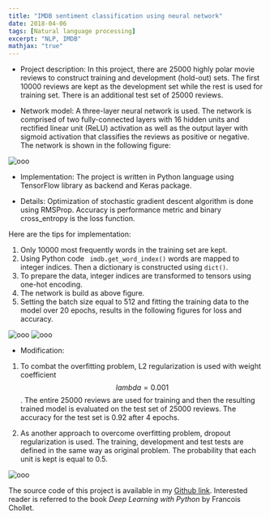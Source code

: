 ```yaml
---
title: "IMDB sentiment classification using neural network"
date: 2018-04-06
tags: [Natural language processing]
excerpt: "NLP, IMDB"
mathjax: "true"
---
```

* Project description:
In this project, there are 25000 highly polar movie reviews to construct training and development (hold-out) sets. The first 10000 reviews are kept as the development set while the rest is used for training set. There is an additional test set of 25000 reviews.     

* Network model: A three-layer neural network is used. The network is comprised of two fully-connected layers with 16 hidden units and rectified linear unit (ReLU) activation as well as the output layer with sigmoid activation that classifies the reviews as positive or negative. The network is shown in the following figure:

<img src="{{ site.url }}{{ site.baseurl }}/images/IMDB/Slide1.jpg" alt="ooo">

* Implementation: The project is written in Python language using TensorFlow library as backend and Keras package.

* Details: Optimization of stochastic gradient descent algorithm is done using RMSProp. Accuracy is performance metric and binary cross_entropy is the loss function.    

Here are the tips for implementation:

1. Only 10000 most frequently words in the training set are kept.
2. Using Python code ``` imdb.get_word_index()``` words are mapped to integer indices. Then a dictionary is constructed using ```dict()```.
3. To prepare the data, integer indices are transformed to tensors using one-hot encoding.
4. The network is build as above figure.
5. Setting the batch size equal to 512 and fitting the training data to the model over 20 epochs, results in the following figures for loss and accuracy.

<img src="{{ site.url }}{{ site.baseurl }}/images/IMDB/loss.png" alt="ooo">

<img src="{{ site.url }}{{ site.baseurl }}/images/IMDB/acc.png" alt="ooo">      

* Modification:

1. To combat the overfitting problem, L2 regularization is used with weight coefficient $$ lambda=0.001 $$. The entire 25000 reviews are used for training and then the resulting trained model is evaluated on the test set of 25000 reviews. The accuracy for the test set is 0.92 after 4 epochs.  

2. As another approach to overcome overfitting problem, dropout regularization is used. The training, development and test tests are defined in the same way as original problem. The probability that each unit is kept is equal to 0.5.   

<img src="{{ site.url }}{{ site.baseurl }}/images/IMDB/accdrop.png" alt="ooo">

The source code of this project is available in my [Github link](https://github.com/MohammadrezaAzimi/IMDB_sentiment_classification_NN/blob/master/IMDB%20Keras%201.ipynb). Interested reader is referred to the book *Deep Learning with Python* by Francois Chollet.         
